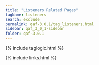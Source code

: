 ```yaml
---
title: "Listeners Related Pages"
tagName: listeners
search: exclude
permalink: qaf-3.0.1/tag_listeners.html
sidebar: qaf_3_0_1-sidebar
folder: qaf-3.0.1
---
```

{% include taglogic.html %}

{% include links.html %}
